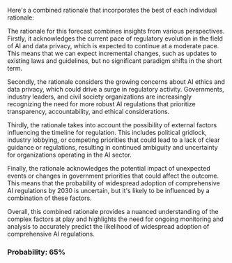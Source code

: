 Here's a combined rationale that incorporates the best of each individual rationale:

The rationale for this forecast combines insights from various perspectives. Firstly, it acknowledges the current pace of regulatory evolution in the field of AI and data privacy, which is expected to continue at a moderate pace. This means that we can expect incremental changes, such as updates to existing laws and guidelines, but no significant paradigm shifts in the short term.

Secondly, the rationale considers the growing concerns about AI ethics and data privacy, which could drive a surge in regulatory activity. Governments, industry leaders, and civil society organizations are increasingly recognizing the need for more robust AI regulations that prioritize transparency, accountability, and ethical considerations.

Thirdly, the rationale takes into account the possibility of external factors influencing the timeline for regulation. This includes political gridlock, industry lobbying, or competing priorities that could lead to a lack of clear guidance or regulations, resulting in continued ambiguity and uncertainty for organizations operating in the AI sector.

Finally, the rationale acknowledges the potential impact of unexpected events or changes in government priorities that could affect the outcome. This means that the probability of widespread adoption of comprehensive AI regulations by 2030 is uncertain, but it's likely to be influenced by a combination of these factors.

Overall, this combined rationale provides a nuanced understanding of the complex factors at play and highlights the need for ongoing monitoring and analysis to accurately predict the likelihood of widespread adoption of comprehensive AI regulations.

### Probability: 65%